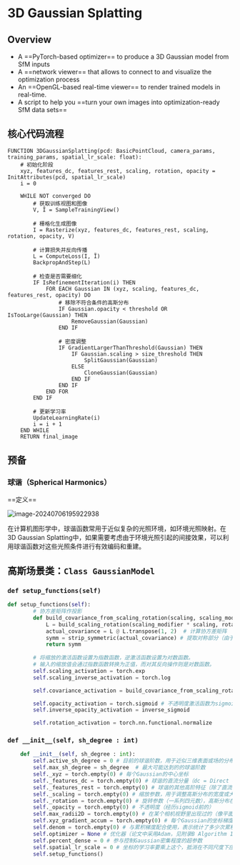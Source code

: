 # 3D Gaussian Splatting

## Overview

- A ==PyTorch-based optimizer== to produce a 3D Gaussian model from SfM inputs
- A ==network viewer== that allows to connect to and visualize the optimization process
- An ==OpenGL-based real-time viewer== to render trained models in real-time.
- A script to help you ==turn your own images into optimization-ready SfM data sets==

## 核心代码流程

~~~伪代码
FUNCTION 3DGaussianSplatting(pcd: BasicPointCloud, camera_params, training_params, spatial_lr_scale: float):
    # 初始化阶段
    xyz, features_dc, features_rest, scaling, rotation, opacity = InitAttributes(pcd, spatial_lr_scale)
    i = 0

    WHILE NOT converged DO
        # 获取训练视图和图像
        V, Ĩ = SampleTrainingView()

        # 栅格化生成图像
        I = Rasterize(xyz, features_dc, features_rest, scaling, rotation, opacity, V)
        
        # 计算损失并反向传播
        L = ComputeLoss(I, Ĩ)
        BackpropAndStep(L)

        # 检查是否需要细化
        IF IsRefinementIteration(i) THEN
            FOR EACH Gaussian IN (xyz, scaling, features_dc, features_rest, opacity) DO
                # 移除不符合条件的高斯分布
                IF Gaussian.opacity < threshold OR IsTooLarge(Gaussian) THEN
                    RemoveGaussian(Gaussian)
                END IF

                # 密度调整
                IF GradientLargerThanThreshold(Gaussian) THEN
                    IF Gaussian.scaling > size_threshold THEN
                        SplitGaussian(Gaussian)
                    ELSE
                        CloneGaussian(Gaussian)
                    END IF
                END IF
            END FOR
        END IF

        # 更新学习率
        UpdateLearningRate(i)
        i = i + 1
    END WHILE
    RETURN final_image
~~~

## 预备

### 球谐（Spherical Harmonics）

==定义==

![image-20240706195922938](C:\Users\lllly\AppData\Roaming\Typora\typora-user-images\image-20240706195922938.png)

在计算机图形学中，球谐函数常用于近似复杂的光照环境，如环境光照映射。在3D Gaussian Splatting中，如果需要考虑由于环境光照引起的间接效果，可以利用球谐函数对这些光照条件进行有效编码和重建。

## 高斯场景类：`Class GaussianModel`

### `def setup_functions(self)`

~~~python
def setup_functions(self):
        # 协方差矩阵作投影
        def build_covariance_from_scaling_rotation(scaling, scaling_modifier, rotation):
            L = build_scaling_rotation(scaling_modifier * scaling, rotation) # 缩放+旋转矩阵
            actual_covariance = L @ L.transpose(1, 2)  # 计算协方差矩阵
            symm = strip_symmetric(actual_covariance) # 提取对称部分（由于数值计算中的不精确性，直接计算的协方差矩阵 actual_covariance 可能会略微偏离对称性。）
            return symm
        
        # 将缩放的激活函数设置为指数函数，逆激活函数设置为对数函数。
        # 输入的缩放值会通过指数函数转换为正值，而对其反向操作则是对数函数。
        self.scaling_activation = torch.exp
        self.scaling_inverse_activation = torch.log

        self.covariance_activation = build_covariance_from_scaling_rotation

        self.opacity_activation = torch.sigmoid # 不透明度激活函数为sigmoid
        self.inverse_opacity_activation = inverse_sigmoid

        self.rotation_activation = torch.nn.functional.normalize
~~~

### `def __init__(self, sh_degree : int)`

~~~python
    def __init__(self, sh_degree : int):
        self.active_sh_degree = 0 # 目前的球谐阶数，用于近似三维表面或场的分布
        self.max_sh_degree = sh_degree  # 最大可能达到的的球谐阶数
        self._xyz = torch.empty(0) # 每个Gaussian的中心坐标
        self._features_dc = torch.empty(0) # 球谐的直流分量（dc = Direct Current），代表球谐函数的零阶部分，通常是常数项
        self._features_rest = torch.empty(0) # 球谐的其他高阶特征（除了直流分量）
        self._scaling = torch.empty(0) # 缩放参数，用于调整高斯分布的宽度或大小
        self._rotation = torch.empty(0) # 旋转参数（一系列四元数），高斯分布在三维空间中的旋转信息
        self._opacity = torch.empty(0) # 不透明度（经历sigmoid前的）
        self.max_radii2D = torch.empty(0) # 在某个相机视野里出现过的（像平面上的）最大2D半径，详见train.py里面gaussians.max_radii2D[visibility_filter] = ...一行
        self.xyz_gradient_accum = torch.empty(0) # 每个Gaussian的坐标梯度积累，当它太大的时候要对Gaussian进行分裂或复制（论文5.2中提到）
        self.denom = torch.empty(0) # 与累积梯度配合使用，表示统计了多少次累积梯度，算平均梯度时除掉这个（denom = denominator，分母）
        self.optimizer = None # 优化器（论文中采用Adam，见附录B Algorithm 1的伪代码）
        self.percent_dense = 0 # 参与控制Gaussian密集程度的超参数
        self.spatial_lr_scale = 0 # 坐标的学习率要乘上这个，抵消在不同尺度下应用同一个学习率带来的问题
        self.setup_functions()
~~~

































